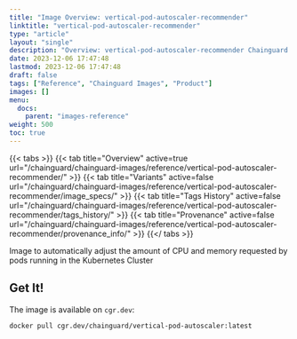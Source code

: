 ```yaml
---
title: "Image Overview: vertical-pod-autoscaler-recommender"
linktitle: "vertical-pod-autoscaler-recommender"
type: "article"
layout: "single"
description: "Overview: vertical-pod-autoscaler-recommender Chainguard Image"
date: 2023-12-06 17:47:48
lastmod: 2023-12-06 17:47:48
draft: false
tags: ["Reference", "Chainguard Images", "Product"]
images: []
menu: 
  docs: 
    parent: "images-reference"
weight: 500
toc: true
---
```


{{< tabs >}}
{{< tab title="Overview" active=true url="/chainguard/chainguard-images/reference/vertical-pod-autoscaler-recommender/" >}}
{{< tab title="Variants" active=false url="/chainguard/chainguard-images/reference/vertical-pod-autoscaler-recommender/image_specs/" >}}
{{< tab title="Tags History" active=false url="/chainguard/chainguard-images/reference/vertical-pod-autoscaler-recommender/tags_history/" >}}
{{< tab title="Provenance" active=false url="/chainguard/chainguard-images/reference/vertical-pod-autoscaler-recommender/provenance_info/" >}}
{{</ tabs >}}



<!--overview:start-->
Image to automatically adjust the amount of CPU and memory requested by pods running in the Kubernetes Cluster
<!--overview:end-->

<!--getting:start-->
## Get It!
The image is available on `cgr.dev`:

```
docker pull cgr.dev/chainguard/vertical-pod-autoscaler:latest
```
<!--getting:end-->

<!--body:start-->
<!--body:end-->

